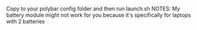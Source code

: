 Copy to your polybar config folder and then run launch.sh
NOTES: My battery module might not work for you because it's specifically for laptops with 2 batteries
